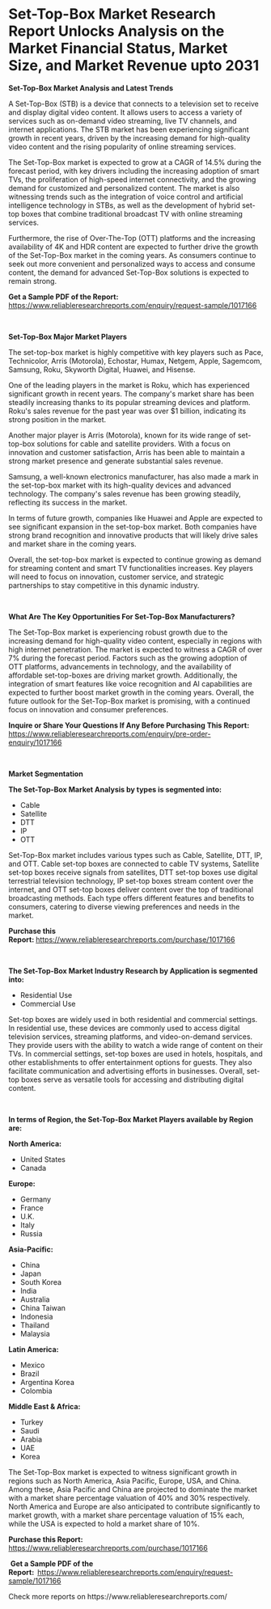 <p><h1>Set-Top-Box Market Research Report Unlocks Analysis on the Market Financial Status, Market Size, and Market Revenue upto 2031</h1></p><p><strong>Set-Top-Box Market Analysis and Latest Trends</strong></p>
<p><p>A Set-Top-Box (STB) is a device that connects to a television set to receive and display digital video content. It allows users to access a variety of services such as on-demand video streaming, live TV channels, and internet applications. The STB market has been experiencing significant growth in recent years, driven by the increasing demand for high-quality video content and the rising popularity of online streaming services.</p><p>The Set-Top-Box market is expected to grow at a CAGR of 14.5% during the forecast period, with key drivers including the increasing adoption of smart TVs, the proliferation of high-speed internet connectivity, and the growing demand for customized and personalized content. The market is also witnessing trends such as the integration of voice control and artificial intelligence technology in STBs, as well as the development of hybrid set-top boxes that combine traditional broadcast TV with online streaming services.</p><p>Furthermore, the rise of Over-The-Top (OTT) platforms and the increasing availability of 4K and HDR content are expected to further drive the growth of the Set-Top-Box market in the coming years. As consumers continue to seek out more convenient and personalized ways to access and consume content, the demand for advanced Set-Top-Box solutions is expected to remain strong.</p></p>
<p><strong>Get a Sample PDF of the Report:&nbsp;</strong> <a href="https://www.reliableresearchreports.com/enquiry/request-sample/1017166">https://www.reliableresearchreports.com/enquiry/request-sample/1017166</a></p>
<p>&nbsp;</p>
<p><strong>Set-Top-Box Major Market Players</strong></p>
<p><p>The set-top-box market is highly competitive with key players such as Pace, Technicolor, Arris (Motorola), Echostar, Humax, Netgem, Apple, Sagemcom, Samsung, Roku, Skyworth Digital, Huawei, and Hisense. </p><p>One of the leading players in the market is Roku, which has experienced significant growth in recent years. The company's market share has been steadily increasing thanks to its popular streaming devices and platform. Roku's sales revenue for the past year was over $1 billion, indicating its strong position in the market.</p><p>Another major player is Arris (Motorola), known for its wide range of set-top-box solutions for cable and satellite providers. With a focus on innovation and customer satisfaction, Arris has been able to maintain a strong market presence and generate substantial sales revenue.</p><p>Samsung, a well-known electronics manufacturer, has also made a mark in the set-top-box market with its high-quality devices and advanced technology. The company's sales revenue has been growing steadily, reflecting its success in the market.</p><p>In terms of future growth, companies like Huawei and Apple are expected to see significant expansion in the set-top-box market. Both companies have strong brand recognition and innovative products that will likely drive sales and market share in the coming years.</p><p>Overall, the set-top-box market is expected to continue growing as demand for streaming content and smart TV functionalities increases. Key players will need to focus on innovation, customer service, and strategic partnerships to stay competitive in this dynamic industry.</p></p>
<p>&nbsp;</p>
<p><strong>What Are The Key Opportunities For Set-Top-Box Manufacturers?</strong></p>
<p><p>The Set-Top-Box market is experiencing robust growth due to the increasing demand for high-quality video content, especially in regions with high internet penetration. The market is expected to witness a CAGR of over 7% during the forecast period. Factors such as the growing adoption of OTT platforms, advancements in technology, and the availability of affordable set-top-boxes are driving market growth. Additionally, the integration of smart features like voice recognition and AI capabilities are expected to further boost market growth in the coming years. Overall, the future outlook for the Set-Top-Box market is promising, with a continued focus on innovation and consumer preferences.</p></p>
<p><strong>Inquire or Share Your Questions If Any Before Purchasing This Report:</strong> <a href="https://www.reliableresearchreports.com/enquiry/pre-order-enquiry/1017166">https://www.reliableresearchreports.com/enquiry/pre-order-enquiry/1017166</a></p>
<p>&nbsp;</p>
<p><strong>Market Segmentation</strong></p>
<p><strong>The Set-Top-Box Market Analysis by types is segmented into:</strong></p>
<p><ul><li>Cable</li><li>Satellite</li><li>DTT</li><li>IP</li><li>OTT</li></ul></p>
<p><p>Set-Top-Box market includes various types such as Cable, Satellite, DTT, IP, and OTT. Cable set-top boxes are connected to cable TV systems, Satellite set-top boxes receive signals from satellites, DTT set-top boxes use digital terrestrial television technology, IP set-top boxes stream content over the internet, and OTT set-top boxes deliver content over the top of traditional broadcasting methods. Each type offers different features and benefits to consumers, catering to diverse viewing preferences and needs in the market.</p></p>
<p><strong>Purchase this Report:&nbsp;</strong><a href="https://www.reliableresearchreports.com/purchase/1017166">https://www.reliableresearchreports.com/purchase/1017166</a></p>
<p>&nbsp;</p>
<p><strong>The Set-Top-Box Market Industry Research by Application is segmented into:</strong></p>
<p><ul><li>Residential Use</li><li>Commercial Use</li></ul></p>
<p><p>Set-top boxes are widely used in both residential and commercial settings. In residential use, these devices are commonly used to access digital television services, streaming platforms, and video-on-demand services. They provide users with the ability to watch a wide range of content on their TVs. In commercial settings, set-top boxes are used in hotels, hospitals, and other establishments to offer entertainment options for guests. They also facilitate communication and advertising efforts in businesses. Overall, set-top boxes serve as versatile tools for accessing and distributing digital content.</p></p>
<p>&nbsp;</p>
<p><strong>In terms of Region, the Set-Top-Box Market Players available by Region are:</strong></p>
<p>
    <p> <strong> North America: </strong>
        <ul>
            <li>United States</li>
            <li>Canada</li>
        </ul>
        </p> 
    <p> <strong> Europe: </strong>
        <ul>
            <li>Germany</li>
            <li>France</li>
            <li>U.K.</li>
            <li>Italy</li>
            <li>Russia</li>
        </ul>
        </p> 
    <p> <strong> Asia-Pacific: </strong>
        <ul>
            <li>China</li>
            <li>Japan</li>
            <li>South Korea</li>
            <li>India</li>
            <li>Australia</li>
            <li>China Taiwan</li>
            <li>Indonesia</li>
            <li>Thailand</li>
            <li>Malaysia</li>
        </ul>
        </p> 
    <p> <strong> Latin America: </strong>
        <ul>
            <li>Mexico</li>
            <li>Brazil</li>
            <li>Argentina Korea</li>
            <li>Colombia</li>
        </ul>
        </p> 
    <p> <strong> Middle East & Africa: </strong>
        <ul>
            <li>Turkey</li>
            <li>Saudi</li>
            <li>Arabia</li>
            <li>UAE</li>
            <li>Korea</li>
        </ul>
    </p>
    </p>
<p><p>The Set-Top-Box market is expected to witness significant growth in regions such as North America, Asia Pacific, Europe, USA, and China. Among these, Asia Pacific and China are projected to dominate the market with a market share percentage valuation of 40% and 30% respectively. North America and Europe are also anticipated to contribute significantly to market growth, with a market share percentage valuation of 15% each, while the USA is expected to hold a market share of 10%.</p></p>
<p><strong>Purchase this Report: </strong><a href="https://www.reliableresearchreports.com/purchase/1017166">https://www.reliableresearchreports.com/purchase/1017166</a></p>
<p>&nbsp;<strong>Get a Sample PDF of the Report:&nbsp;&nbsp;</strong><a href="https://www.reliableresearchreports.com/enquiry/request-sample/1017166">https://www.reliableresearchreports.com/enquiry/request-sample/1017166</a></p>
<p><strong></strong></p>
<p>Check more reports on https://www.reliableresearchreports.com/</p>
